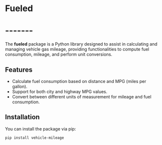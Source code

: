 # Fueled
# -------

The **fueled** package is a Python library designed to assist in calculating and managing vehicle gas mileage, providing
functionalities to compute fuel consumption, mileage, and perform unit conversions.

## Features

- Calculate fuel consumption based on distance and MPG (miles per gallon).
- Support for both city and highway MPG values.
- Convert between different units of measurement for mileage and fuel consumption.

## Installation

You can install the package via pip:

```bash
pip install vehicle-mileage

